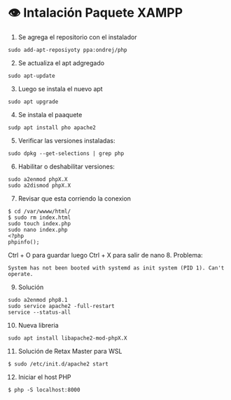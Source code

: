 # 👁️ Intalación Paquete XAMPP

1. Se agrega el repositorio con el instalador
```
sudo add-apt-reposiyoty ppa:ondrej/php
```
2. Se actualiza el apt adgregado
```
sudo apt-update
```
3. Luego se instala el nuevo apt
```
sudo apt upgrade
```
4. Se instala el paaquete
```
sudp apt install pho apache2
```
5. Verificar las versiones instaladas:
```
sudo dpkg --get-selections | grep php
```
6. Habilitar o deshabilitar versiones:
```
sudo a2enmod phpX.X
sudo a2dismod phpX.X
```
7. Revisar que esta corriendo la conexion
```
$ cd /var/wwww/html/
$ sudo rm index.html
sudo touch index.php
sudo nano index.php
<?php
phpinfo();
```
Ctrl + O para guardar luego Ctrl + X para salir de nano
8. Problema:
```
System has not been booted with systemd as init system (PID 1). Can't operate.
```
9. Solución
```
sudo a2enmod php8.1
sudo service apache2 -full-restart
service --status-all
```
10. Nueva libreria 
```
sudo apt install libapache2-mod-phpX.X
```
11. Solución de Retax Master para WSL
```
$ sudo /etc/init.d/apache2 start
```
12. Iniciar el host PHP
```
$ php -S localhost:8000
```


